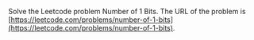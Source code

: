Solve the Leetcode problem Number of 1 Bits.
The URL of the problem is [https://leetcode.com/problems/number-of-1-bits](https://leetcode.com/problems/number-of-1-bits).
